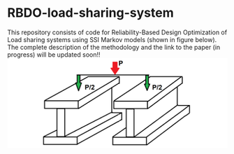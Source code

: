 # RBDO-load-sharing-system
This repository consists of code for Reliability-Based Design Optimization of Load sharing systems using SSI Markov models (shown in figure below). The complete description of the methodology and the link to the paper (in progress) will be updated soon!! 
![RBDO system](https://github.com/arunbalas/RBDO-load-sharing-system/blob/master/identical%20sys.png)
